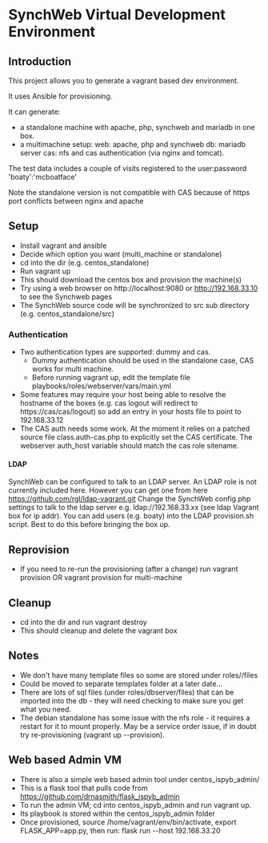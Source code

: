 # SynchWeb Virtual Development Environment

## Introduction
This project allows you to generate a vagrant based dev environment.

It uses Ansible for provisioning.

It can generate:
- a standalone machine with apache, php, synchweb and mariadb in one box.
- a multimachine setup:
  web: apache, php and synchweb
  db: mariadb server
  cas: nfs and cas authentication (via nginx and tomcat).

The test data includes a couple of visits registered to the user:password 'boaty':'mcboatface'

Note the standalone version is not compatible with CAS because of https port conflicts between nginx and apache
 
## Setup
* Install vagrant and ansible 
* Decide which option you want (multi_machine or standalone)
* cd into the dir (e.g. centos_standalone)
* Run vagrant up
* This should download the centos box and provision the machine(s)
* Try using a web browser on http://localhost:9080 or http://192.168.33.10 to see the Synchweb pages
* The SynchWeb source code will be synchronized to src sub directory (e.g. centos_standalone/src)

### Authentication
* Two authentication types are supported: dummy and cas. 
    * Dummy authentication should be used in the standalone case, CAS works for multi machine.
    * Before running vagrant up, edit the template file playbooks/roles/webserver/vars/main.yml
* Some features may require your host being able to resolve the hostname of the boxes (e.g. cas logout will redirect to https://cas/cas/logout) so add an entry in your hosts file to point to 192.168.33.12
* The CAS auth needs some work. At the moment it relies on a patched source file class.auth-cas.php to explicitly set the CAS certificate. The webserver auth_host variable should match the cas role sitename.

#### LDAP
SynchWeb can be configured to talk to an LDAP server.
An LDAP role is not currently included here.
However you can get one from here https://github.com/rgl/ldap-vagrant.git
Change the SynchWeb config.php settings to talk to the ldap server e.g. ldap://192.168.33.xx (see ldap Vagrant box for ip addr).
You can add users (e.g. boaty) into the LDAP provision.sh script. Best to do this before bringing the box up.

## Reprovision
* If you need to re-run the provisioning (after a change) run vagrant provision OR vagrant <boxname> provision for multi-machine

## Cleanup
* cd into the dir and run vagrant destroy
* This should cleanup and delete the vagrant box

## Notes
* We don't have many template files so some are stored under roles/<role>/files
* Could be moved to separate templates folder at a later date...
* There are lots of sql files (under roles/dbserver/files) that can be imported into the db - they will need checking to make sure you get what you need.
* The debian standalone has some issue with the nfs role - it requires a restart for it to mount properly. May be a service order issue, if in doubt try re-provisioning (vagrant up --provision).

## Web based Admin VM
* There is also a simple web based admin tool under centos_ispyb_admin/
* This is a flask tool that pulls code from https://github.com/drnasmith/flask_ispyb_admin
* To run the admin VM; cd into centos_ispyb_admin and run vagrant up.
* Its playbook is stored within the centos_ispyb_admin folder
* Once provisioned, source /home/vagrant/env/bin/activate, export FLASK_APP=app.py, then run: flask run --host 192.168.33.20
